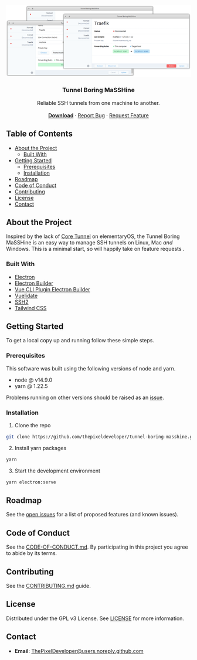 <p align="center">
  <a href="https://github.com/thepixeldeveloper/tunnel-boring-masshine">
    <img src="tunnel-boring-masshine.png" alt="Logo" width="1280">
  </a>

  <h3 align="center">Tunnel Boring MaSSHine</h3>

  <p align="center">
    Reliable SSH tunnels from one machine to another.
    <br />
    <br />
    <a href="https://github.com/ThePixelDeveloper/tunnel-boring-masshine/releases"><strong>Download</strong></a>
    ·
    <a href="https://github.com/thepixeldeveloper/tunnel-boring-masshine/issues">Report Bug</a>
    ·
    <a href="https://github.com/thepixeld/tunnel-boring-masshine/issues">Request Feature</a>
  </p>
</p>

## Table of Contents

* [About the Project](#about-the-project)
  * [Built With](#built-with)
* [Getting Started](#getting-started)
  * [Prerequisites](#prerequisites)
  * [Installation](#installation)
* [Roadmap](#roadmap)
* [Code of Conduct](#code-of-conduct)
* [Contributing](#contributing)
* [License](#license)
* [Contact](#contact)

## About the Project

Inspired by the lack of [Core Tunnel](https://apps.apple.com/us/app/core-tunnel/id1354318707?mt=12)
on elementaryOS, the Tunnel Boring MaSSHine is an easy way to manage SSH
tunnels on Linux, Mac _and_ Windows. This is a minimal start, so will
happily take on feature requests .

### Built With

* [Electron](https://www.electronjs.org/)
* [Electron Builder](https://www.electron.build/)
* [Vue CLI Plugin Electron Builder](https://github.com/nklayman/vue-cli-plugin-electron-builder)
* [Vuelidate](https://vuelidate.js.org/)
* [SSH2](https://github.com/mscdex/ssh2)
* [Tailwind CSS](https://tailwindcss.com/)

## Getting Started

To get a local copy up and running follow these simple steps.

### Prerequisites

This software was built using the following versions of node and yarn.

* node @ v14.9.0
* yarn @ 1.22.5

Problems running on other versions should be raised as an [issue](https://github.com/thepixeldeveloper/tunnel-boring-masshine/issues).

### Installation

1. Clone the repo
```sh
git clone https://github.com/thepixeldeveloper/tunnel-boring-masshine.git
```
2. Install yarn packages
```sh
yarn
```
3. Start the development environment
``` sh
yarn electron:serve
```

## Roadmap

See the [open issues](https://github.com/thepixeldeveloper/tunnel-boring-masshine/issues) for a list of proposed features (and known issues).

## Code of Conduct

See the [CODE-OF-CONDUCT.md](CODE-OF-CONDUCT.md). By participating in this project you agree to abide by its terms.

## Contributing

See the [CONTRIBUTING.md](CONTRIBUTING.md) guide.

## License

Distributed under the GPL v3 License. See [LICENSE](LICENSE) for more information.

## Contact

* **Email**: [ThePixelDeveloper@users.noreply.github.com](mailto:ThePixelDeveloper@users.noreply.github.com)

